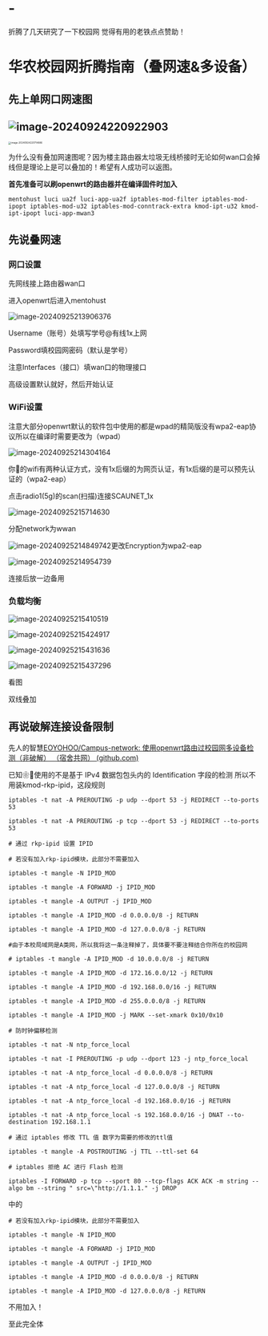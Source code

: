 # -
折腾了几天研究了一下校园网 觉得有用的老铁点点赞助！
# 华农校园网折腾指南（叠网速&多设备）

## 先上单网口网速图

## ![image-20240924220922903](\image-20240924220922903.png)

<img src="\image-20240924220714886.png" alt="image-20240924220714886" style="zoom:33%;" />

为什么没有叠加网速图呢？因为楼主路由器太垃圾无线桥接时无论如何wan口会掉线但是理论上是可以叠加的！希望有人成功可以返图。

**首先准备可以刷openwrt的路由器并在编译固件时加入**

```
mentohust luci ua2f luci-app-ua2f iptables-mod-filter iptables-mod-ipopt iptables-mod-u32 iptables-mod-conntrack-extra kmod-ipt-u32 kmod-ipt-ipopt luci-app-mwan3
```

## 先说叠网速

### 网口设置

先网线接上路由器wan口

进入openwrt后进入mentohust

![image-20240925213906376](\image-20240925213906376.png)

Username（账号）处填写学号@有线1x上网

Password填校园网密码（默认是学号）

注意Interfaces（接口）填wan口的物理接口

高级设置默认就好，然后开始认证

### WiFi设置

注意大部分openwrt默认的软件包中使用的都是wpad的精简版没有wpa2-eap协议所以在编译时需要更改为（wpad）

![image-20240925214304164](\image-20240925214304164.png)

你🐉的wifi有两种认证方式，没有1x后缀的为网页认证，有1x后缀的是可以预先认证的（wpa2-eap）

点击radio1(5g)的scan(扫描)连接SCAUNET_1x

![image-20240925215714630](\image-20240925215714630.png)

分配network为wwan

![image-20240925214849742](\image-20240925214849742.png)更改Encryption为wpa2-eap

![image-20240925214954739](\image-20240925214954739.png)

连接后放一边备用

### 负载均衡

![image-20240925215410519](\image-20240925215410519.png)

![image-20240925215424917](\image-20240925215424917.png)

![image-20240925215431636](\image-20240925215431636.png)

![image-20240925215437296](\image-20240925215437296.png)

看图

双线叠加



## 再说破解连接设备限制

先人的智慧[EOYOHOO/Campus-network: 使用openwrt路由过校园网多设备检测（非破解） （宿舍共网） (github.com)](https://github.com/EOYOHOO/Campus-network?tab=readme-ov-file)

已知❀🐉使用的不是基于 IPv4 数据包包头内的 Identification 字段的检测 所以不用装kmod-rkp-ipid，这段规则

```
iptables -t nat -A PREROUTING -p udp --dport 53 -j REDIRECT --to-ports 53

iptables -t nat -A PREROUTING -p tcp --dport 53 -j REDIRECT --to-ports 53

# 通过 rkp-ipid 设置 IPID

# 若没有加入rkp-ipid模块，此部分不需要加入

iptables -t mangle -N IPID_MOD

iptables -t mangle -A FORWARD -j IPID_MOD

iptables -t mangle -A OUTPUT -j IPID_MOD

iptables -t mangle -A IPID_MOD -d 0.0.0.0/8 -j RETURN

iptables -t mangle -A IPID_MOD -d 127.0.0.0/8 -j RETURN

#由于本校局域网是A类网，所以我将这一条注释掉了，具体要不要注释结合你所在的校园网

# iptables -t mangle -A IPID_MOD -d 10.0.0.0/8 -j RETURN

iptables -t mangle -A IPID_MOD -d 172.16.0.0/12 -j RETURN

iptables -t mangle -A IPID_MOD -d 192.168.0.0/16 -j RETURN

iptables -t mangle -A IPID_MOD -d 255.0.0.0/8 -j RETURN

iptables -t mangle -A IPID_MOD -j MARK --set-xmark 0x10/0x10

# 防时钟偏移检测

iptables -t nat -N ntp_force_local

iptables -t nat -I PREROUTING -p udp --dport 123 -j ntp_force_local

iptables -t nat -A ntp_force_local -d 0.0.0.0/8 -j RETURN

iptables -t nat -A ntp_force_local -d 127.0.0.0/8 -j RETURN

iptables -t nat -A ntp_force_local -d 192.168.0.0/16 -j RETURN

iptables -t nat -A ntp_force_local -s 192.168.0.0/16 -j DNAT --to-destination 192.168.1.1

# 通过 iptables 修改 TTL 值 数字为需要的修改的ttl值

iptables -t mangle -A POSTROUTING -j TTL --ttl-set 64

# iptables 拒绝 AC 进行 Flash 检测

iptables -I FORWARD -p tcp --sport 80 --tcp-flags ACK ACK -m string --algo bm --string " src=\"http://1.1.1." -j DROP
```

中的

```
# 若没有加入rkp-ipid模块，此部分不需要加入

iptables -t mangle -N IPID_MOD

iptables -t mangle -A FORWARD -j IPID_MOD

iptables -t mangle -A OUTPUT -j IPID_MOD

iptables -t mangle -A IPID_MOD -d 0.0.0.0/8 -j RETURN

iptables -t mangle -A IPID_MOD -d 127.0.0.0/8 -j RETURN
```

不用加入！

至此完全体

